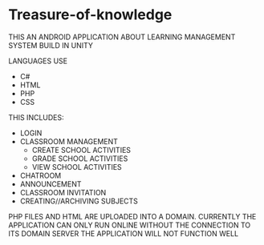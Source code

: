 # Treasure-of-knowledge

THIS AN ANDROID APPLICATION ABOUT LEARNING MANAGEMENT SYSTEM
BUILD IN UNITY

LANGUAGES USE
- C#
- HTML
- PHP
- CSS

THIS INCLUDES:
- LOGIN
- CLASSROOM MANAGEMENT
  - CREATE SCHOOL ACTIVITIES
  - GRADE SCHOOL ACTIVITIES
  - VIEW SCHOOL ACTIVITIES
- CHATROOM
- ANNOUNCEMENT
- CLASSROOM INVITATION
- CREATING//ARCHIVING SUBJECTS

PHP FILES AND HTML ARE UPLOADED INTO A DOMAIN. CURRENTLY THE APPLICATION CAN ONLY RUN ONLINE
WITHOUT THE CONNECTION TO ITS DOMAIN SERVER THE APPLICATION WILL NOT FUNCTION WELL

